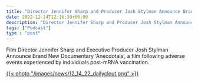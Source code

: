 ```yaml
---
title: "Director Jennifer Sharp and Producer Josh Stylman Announce Brand New Adverse Events Documentary ‘Anecdotals’"
date: 2022-12-14T12:16:39+06:00
description: "Director Jennifer Sharp and Producer Josh Stylman Announce Brand New Adverse Events Documentary ‘Anecdotals’"
tags: ["Podcast"]
type : "post"
---
```

Film Director Jennifer Sharp and Executive Producer Josh Stylman Announce Brand New Documentary ‘Anecdotals’, a film following adverse events experienced by individuals post-mRNA vaccination.


[{{< photo "/images/news/12_14_22_dailyclout.png" >}}](https://dailyclout.io/director-jennifer-sharp-and-producer-josh-stylman-announce-brand-new-adverse-events-documentary-anecdotals/)

